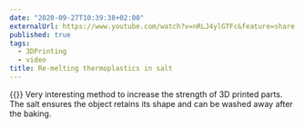 ```yaml
---
date: "2020-09-27T10:39:38+02:00"
externalUrl: https://www.youtube.com/watch?v=nRLJ4ylGTFc&feature=share
published: true
tags:
  - 3DPrinting
  - video
title: Re-melting thermoplastics in salt
---
```


{{<youtube nRLJ4ylGTFc>}}
Very interesting method to increase the strength of 3D printed parts. The salt ensures the object retains its shape
and can be washed away after the baking.
